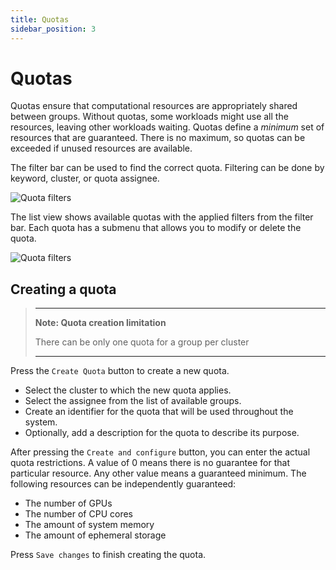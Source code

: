 ```yaml
---
title: Quotas
sidebar_position: 3
---
```


# Quotas

Quotas ensure that computational resources are appropriately shared between groups. Without quotas, some workloads might use all the resources, leaving other workloads waiting. Quotas define a _minimum_ set of resources that are guaranteed. There is no maximum, so quotas can be exceeded if unused resources are available.

The filter bar can be used to find the correct quota. Filtering can be done by keyword, cluster, or quota assignee.

![Quota filters](/img/resource-management/quotas-filtering.png)

The list view shows available quotas with the applied filters from the filter bar. Each quota has a submenu that allows you to modify or delete the quota.

![Quota filters](/img/resource-management/quotas-list.png)

## Creating a quota

> ---
>
> **Note: Quota creation limitation**
>
> There can be only one quota for a group per cluster
>
> ---

Press the `Create Quota` button to create a new quota.

- Select the cluster to which the new quota applies.
- Select the assignee from the list of available groups.
- Create an identifier for the quota that will be used throughout the system.
- Optionally, add a description for the quota to describe its purpose.

After pressing the `Create and configure` button, you can enter the actual quota restrictions. A value of 0 means there is no guarantee for that particular resource. Any other value means a guaranteed minimum. The following resources can be independently guaranteed:

- The number of GPUs
- The number of CPU cores
- The amount of system memory
- The amount of ephemeral storage

Press `Save changes` to finish creating the quota.
